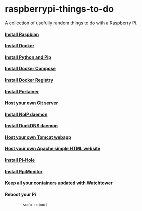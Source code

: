 # raspberrypi-things-to-do

A collection of usefully random things to do with a Raspberry Pi.

#### [Install Raspbian](./doc/install-raspbian.md)

#### [Install Docker](./doc/install-docker.md)

#### [Install Python and Pip](./doc/install-python-pip.md)

#### [Install Docker Compose](./doc/install-docker-compose.md)

#### [Install Docker Registry](./doc/install-docker-registry.md)

#### [Install Portainer](./doc/install-portainer.md)

#### [Host your own Git server](./doc/install-gogs.md)

#### [Install NoIP daemon](./doc/install-noip.md)

#### [Install DuckDNS daemon](./doc/install-duckdns.md)

#### [Host your own Tomcat webapp](./doc/install-tomcat-war.md)

#### [Host your own Apache simple HTML website](./doc/install-simple-html-website.md)

#### [Install Pi-Hole](./doc/install-pi-hole.md)

#### [Install RpiMonitor](./doc/install-rpi-monitor.md)

#### [Keep all your containers updated with Watchtower](./doc/install-watchtower.md)

#### Reboot your Pi
```
        sudo reboot
```
